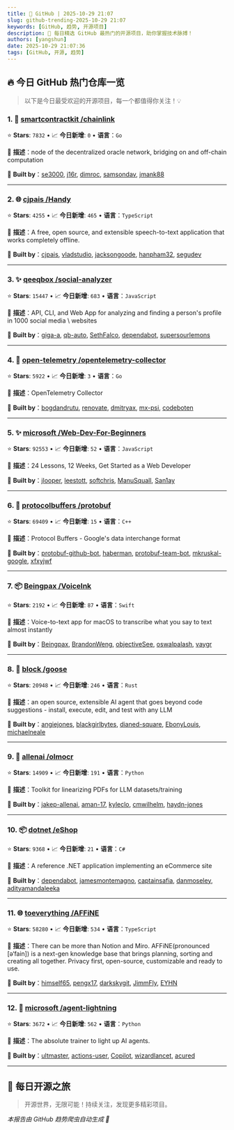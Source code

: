 ```yaml
---
title: 🚀 GitHub | 2025-10-29 21:07
slug: github-trending-2025-10-29 21:07
keywords: [GitHub, 趋势, 开源项目]
description: 🌟 每日精选 GitHub 最热门的开源项目，助你掌握技术脉搏！
authors: [yangshun]
date: 2025-10-29 21:07:36
tags: [GitHub, 开源, 趋势]
---
```


## 🔥 今日 GitHub 热门仓库一览

> 以下是今日最受欢迎的开源项目，每一个都值得你关注！💡

### 1. 🚦 [smartcontractkit /chainlink](https://github.com/smartcontractkit/chainlink)

⭐ **Stars**: `7832`   •   📈 **今日新增**: `0`   •   **语言**：`Go`

📝 **描述**：node of the decentralized oracle network, bridging on and off-chain computation

🤝 **Built by**：[se3000](https://github.com/se3000), [j16r](https://github.com/j16r), [dimroc](https://github.com/dimroc), [samsondav](https://github.com/samsondav), [jmank88](https://github.com/jmank88)

---

### 2. 🌐 [cjpais /Handy](https://github.com/cjpais/Handy)

⭐ **Stars**: `4255`   •   📈 **今日新增**: `465`   •   **语言**：`TypeScript`

📝 **描述**：A free, open source, and extensible speech-to-text application that works completely offline.

🤝 **Built by**：[cjpais](https://github.com/cjpais), [vladstudio](https://github.com/vladstudio), [jacksongoode](https://github.com/jacksongoode), [hanpham32](https://github.com/hanpham32), [segudev](https://github.com/segudev)

---

### 3. ✨ [qeeqbox /social-analyzer](https://github.com/qeeqbox/social-analyzer)

⭐ **Stars**: `15447`   •   📈 **今日新增**: `683`   •   **语言**：`JavaScript`

📝 **描述**：API, CLI, and Web App for analyzing and finding a person's profile in 1000 social media \ websites

🤝 **Built by**：[giga-a](https://github.com/giga-a), [qb-auto](https://github.com/qb-auto), [SethFalco](https://github.com/SethFalco), [dependabot](https://github.com/dependabot), [supersourlemons](https://github.com/supersourlemons)

---

### 4. 🚦 [open-telemetry /opentelemetry-collector](https://github.com/open-telemetry/opentelemetry-collector)

⭐ **Stars**: `5922`   •   📈 **今日新增**: `3`   •   **语言**：`Go`

📝 **描述**：OpenTelemetry Collector

🤝 **Built by**：[bogdandrutu](https://github.com/bogdandrutu), [renovate](https://github.com/renovate), [dmitryax](https://github.com/dmitryax), [mx-psi](https://github.com/mx-psi), [codeboten](https://github.com/codeboten)

---

### 5. ✨ [microsoft /Web-Dev-For-Beginners](https://github.com/microsoft/Web-Dev-For-Beginners)

⭐ **Stars**: `92553`   •   📈 **今日新增**: `52`   •   **语言**：`JavaScript`

📝 **描述**：24 Lessons, 12 Weeks, Get Started as a Web Developer

🤝 **Built by**：[jlooper](https://github.com/jlooper), [leestott](https://github.com/leestott), [softchris](https://github.com/softchris), [ManuSquall](https://github.com/ManuSquall), [San1ay](https://github.com/San1ay)

---

### 6. 🔧 [protocolbuffers /protobuf](https://github.com/protocolbuffers/protobuf)

⭐ **Stars**: `69409`   •   📈 **今日新增**: `15`   •   **语言**：`C++`

📝 **描述**：Protocol Buffers - Google's data interchange format

🤝 **Built by**：[protobuf-github-bot](https://github.com/protobuf-github-bot), [haberman](https://github.com/haberman), [protobuf-team-bot](https://github.com/protobuf-team-bot), [mkruskal-google](https://github.com/mkruskal-google), [xfxyjwf](https://github.com/xfxyjwf)

---

### 7. 📦 [Beingpax /VoiceInk](https://github.com/Beingpax/VoiceInk)

⭐ **Stars**: `2192`   •   📈 **今日新增**: `87`   •   **语言**：`Swift`

📝 **描述**：Voice-to-text app for macOS to transcribe what you say to text almost instantly

🤝 **Built by**：[Beingpax](https://github.com/Beingpax), [BrandonWeng](https://github.com/BrandonWeng), [objectiveSee](https://github.com/objectiveSee), [oswalpalash](https://github.com/oswalpalash), [vaygr](https://github.com/vaygr)

---

### 8. 🦀 [block /goose](https://github.com/block/goose)

⭐ **Stars**: `20948`   •   📈 **今日新增**: `246`   •   **语言**：`Rust`

📝 **描述**：an open source, extensible AI agent that goes beyond code suggestions - install, execute, edit, and test with any LLM

🤝 **Built by**：[angiejones](https://github.com/angiejones), [blackgirlbytes](https://github.com/blackgirlbytes), [dianed-square](https://github.com/dianed-square), [EbonyLouis](https://github.com/EbonyLouis), [michaelneale](https://github.com/michaelneale)

---

### 9. 🐍 [allenai /olmocr](https://github.com/allenai/olmocr)

⭐ **Stars**: `14909`   •   📈 **今日新增**: `191`   •   **语言**：`Python`

📝 **描述**：Toolkit for linearizing PDFs for LLM datasets/training

🤝 **Built by**：[jakep-allenai](https://github.com/jakep-allenai), [aman-17](https://github.com/aman-17), [kyleclo](https://github.com/kyleclo), [cmwilhelm](https://github.com/cmwilhelm), [haydn-jones](https://github.com/haydn-jones)

---

### 10. 📦 [dotnet /eShop](https://github.com/dotnet/eShop)

⭐ **Stars**: `9368`   •   📈 **今日新增**: `21`   •   **语言**：`C#`

📝 **描述**：A reference .NET application implementing an eCommerce site

🤝 **Built by**：[dependabot](https://github.com/dependabot), [jamesmontemagno](https://github.com/jamesmontemagno), [captainsafia](https://github.com/captainsafia), [danmoseley](https://github.com/danmoseley), [adityamandaleeka](https://github.com/adityamandaleeka)

---

### 11. 🌐 [toeverything /AFFiNE](https://github.com/toeverything/AFFiNE)

⭐ **Stars**: `58280`   •   📈 **今日新增**: `534`   •   **语言**：`TypeScript`

📝 **描述**：There can be more than Notion and Miro. AFFiNE(pronounced [ə‘fain]) is a next-gen knowledge base that brings planning, sorting and creating all together. Privacy first, open-source, customizable and ready to use.

🤝 **Built by**：[himself65](https://github.com/himself65), [pengx17](https://github.com/pengx17), [darkskygit](https://github.com/darkskygit), [JimmFly](https://github.com/JimmFly), [EYHN](https://github.com/EYHN)

---

### 12. 🐍 [microsoft /agent-lightning](https://github.com/microsoft/agent-lightning)

⭐ **Stars**: `3672`   •   📈 **今日新增**: `562`   •   **语言**：`Python`

📝 **描述**：The absolute trainer to light up AI agents.

🤝 **Built by**：[ultmaster](https://github.com/ultmaster), [actions-user](https://github.com/actions-user), [Copilot](https://github.com/Copilot), [wizardlancet](https://github.com/wizardlancet), [acured](https://github.com/acured)

---

## 🌈 每日开源之旅

> 开源世界，无限可能！持续关注，发现更多精彩项目。

*本报告由 GitHub 趋势爬虫自动生成 🤖*
